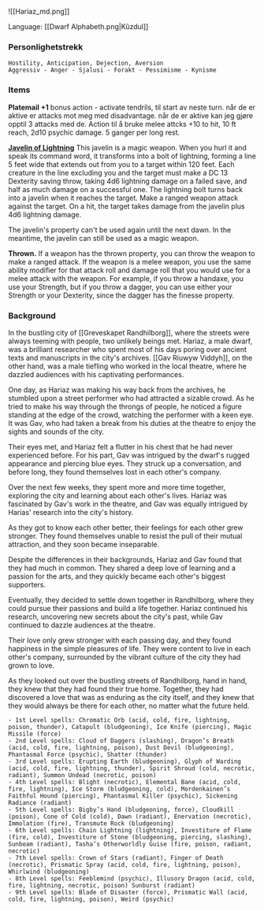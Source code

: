 ![[Hariaz_md.png]]


 Language: [[Dwarf Alphabeth.png|Kûzdul]]

### Personlighetstrekk
	Hostility, Anticipation, Dejection, Aversion
	Aggressiv - Anger - Sjalusi - Forakt - Pessimisme - Kynisme
### Items

**Platemail +1**
bonus action - activate tendrils, til start av neste turn.
når de er aktive er attacks mot meg med disadvantage.
når de er aktive kan jeg gjøre opptil 3 attacks med de.
Action til å bruke melee attcks +10 to hit, 10 ft reach, 2d10 psychic damage.
5 ganger per long rest.

**[Javelin of Lightning](https://5e.tools/items.html#javelin%20of%20lightning_dmg)**
This javelin is a magic weapon. When you hurl it and speak its command word, it transforms into a bolt of lightning, forming a line 5 feet wide that extends out from you to a target within 120 feet. Each creature in the line excluding you and the target must make a DC 13 Dexterity saving throw, taking 4d6 lightning damage on a failed save, and half as much damage on a successful one. The lightning bolt turns back into a javelin when it reaches the target. Make a ranged weapon attack against the target. On a hit, the target takes damage from the javelin plus 4d6 lightning damage.

The javelin's property can't be used again until the next dawn. In the meantime, the javelin can still be used as a magic weapon.

**Thrown.**
If a weapon has the thrown property, you can throw the weapon to make a ranged attack. If the weapon is a melee weapon, you use the same ability modifier for that attack roll and damage roll that you would use for a melee attack with the weapon. For example, if you throw a handaxe, you use your Strength, but if you throw a dagger, you can use either your Strength or your Dexterity, since the dagger has the finesse property.
### Background
In the bustling city of [[Greveskapet Randhilborg]], where the streets were always teeming with people, two unlikely beings met. Hariaz, a male dwarf, was a brilliant researcher who spent most of his days poring over ancient texts and manuscripts in the city's archives. [[Gav Riuwyw Viddyh]], on the other hand, was a male tiefling who worked in the local theatre, where he dazzled audiences with his captivating performances.

One day, as Hariaz was making his way back from the archives, he stumbled upon a street performer who had attracted a sizable crowd. As he tried to make his way through the throngs of people, he noticed a figure standing at the edge of the crowd, watching the performer with a keen eye. It was Gav, who had taken a break from his duties at the theatre to enjoy the sights and sounds of the city.

Their eyes met, and Hariaz felt a flutter in his chest that he had never experienced before. For his part, Gav was intrigued by the dwarf's rugged appearance and piercing blue eyes. They struck up a conversation, and before long, they found themselves lost in each other's company.

Over the next few weeks, they spent more and more time together, exploring the city and learning about each other's lives. Hariaz was fascinated by Gav's work in the theatre, and Gav was equally intrigued by Harias' research into the city's history.

As they got to know each other better, their feelings for each other grew stronger. They found themselves unable to resist the pull of their mutual attraction, and they soon became inseparable.

Despite the differences in their backgrounds, Hariaz and Gav found that they had much in common. They shared a deep love of learning and a passion for the arts, and they quickly became each other's biggest supporters.

Eventually, they decided to settle down together in Randhilborg, where they could pursue their passions and build a life together. Hariaz continued his research, uncovering new secrets about the city's past, while Gav continued to dazzle audiences at the theatre.

Their love only grew stronger with each passing day, and they found happiness in the simple pleasures of life. They were content to live in each other's company, surrounded by the vibrant culture of the city they had grown to love.

As they looked out over the bustling streets of Randhilborg, hand in hand, they knew that they had found their true home. Together, they had discovered a love that was as enduring as the city itself, and they knew that they would always be there for each other, no matter what the future held.

	- 1st Level spells: Chromatic Orb (acid, cold, fire, lightning, poison, thunder), Catapult (bludgeoning), Ice Knife (piercing), Magic Missile (force)
	- 2nd Level spells: Cloud of Daggers (slashing), Dragon’s Breath (acid, cold, fire, lightning, poison), Dust Devil (bludgeoning), Phantasmal Force (psychic), Shatter (thunder) 
	- 3rd Level spells: Erupting Earth (bludgeoning), Glyph of Warding (acid, cold, fire, lightning, thunder), Spirit Shroud (cold, necrotic, radiant), Summon Undead (necrotic, poison)
	- 4th Level spells: Blight (necrotic), Elemental Bane (acid, cold, fire, lightning), Ice Storm (bludgeoning, cold), Mordenkainen’s Faithful Hound (piercing), Phantasmal Killer (psychic), Sickening Radiance (radiant)
	- 5th Level spells: Bigby’s Hand (bludgeoning, force), Cloudkill (poison), Cone of Cold (cold), Dawn (radiant), Enervation (necrotic), Immolation (fire), Transmute Rock (bludgeoning) 
	- 6th Level spells: Chain Lightning (lightning), Investiture of Flame (fire, cold), Investiture of Stone (bludgeoning, piercing, slashing), Sunbeam (radiant), Tasha’s Otherworldly Guise (fire, poison, radiant, necrotic)
	- 7th Level spells: Crown of Stars (radiant), Finger of Death (necrotic), Prismatic Spray (acid, cold, fire, lightning, poison), Whirlwind (bludgeoning) 
	- 8th Level spells: Feeblemind (psychic), Illusory Dragon (acid, cold, fire, lightning, necrotic, poison) Sunburst (radiant)
	- 9th Level spells: Blade of Disaster (force), Prismatic Wall (acid, cold, fire, lightning, poison), Weird (psychic)